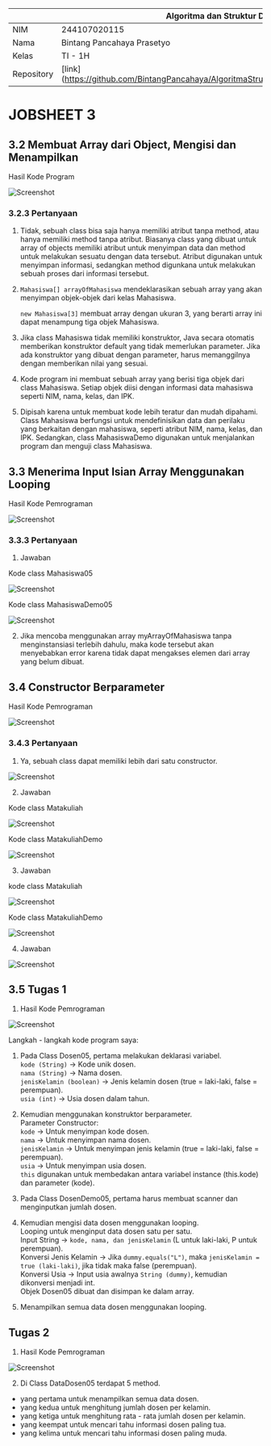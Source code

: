 |  | Algoritma dan Struktur Data |
|--|--|
| NIM |  244107020115|
| Nama |  Bintang Pancahaya Prasetyo |
| Kelas | TI - 1H |
| Repository | [link] (https://github.com/BintangPancahaya/AlgoritmaStrukturData/tree/main/Jobsheet3) |

# JOBSHEET 3

## 3.2 Membuat Array dari Object, Mengisi dan Menampilkan

Hasil Kode Program 

![Screenshot](img/Mahasiswa1.png)

### 3.2.3 Pertanyaan

1. Tidak, sebuah class bisa saja hanya memiliki atribut tanpa method, atau hanya memiliki method tanpa atribut. Biasanya class yang dibuat untuk array of objects memiliki atribut untuk menyimpan data dan method untuk melakukan sesuatu dengan data tersebut. Atribut digunakan untuk menyimpan informasi, sedangkan method digunkana untuk melakukan sebuah proses dari informasi tersebut.

2. `Mahasiswa[] arrayOfMahasiswa` mendeklarasikan sebuah array yang akan menyimpan objek-objek dari kelas Mahasiswa.

    `new Mahasiswa[3]` membuat array dengan ukuran 3, yang berarti array ini dapat menampung tiga objek Mahasiswa.

3. Jika class Mahasiswa tidak memiliki konstruktor, Java secara otomatis memberikan konstruktor default yang tidak memerlukan parameter. Jika ada konstruktor yang dibuat dengan parameter, harus memanggilnya dengan memberikan nilai yang sesuai.

4. Kode program ini membuat sebuah array yang berisi tiga objek dari class Mahasiswa. Setiap objek diisi dengan informasi data mahasiswa seperti NIM, nama, kelas, dan IPK.

5. Dipisah karena untuk membuat kode lebih teratur dan mudah dipahami. Class Mahasiswa berfungsi untuk mendefinisikan data dan perilaku yang berkaitan dengan mahasiswa, seperti atribut NIM, nama, kelas, dan IPK. Sedangkan, class MahasiswaDemo digunakan untuk menjalankan program dan menguji class Mahasiswa.

## 3.3 Menerima Input Isian Array Menggunakan Looping

Hasil Kode Pemrograman

![Screenshot](img/Mahasiswa.png)

### 3.3.3 Pertanyaan

1. Jawaban

Kode class Mahasiswa05

![Screenshot](img/cetakInfo.png)

Kode class MahasiswaDemo05

![Screenshot](img/Demo.png)

2. Jika mencoba menggunakan array myArrayOfMahasiswa tanpa menginstansiasi terlebih dahulu, maka kode tersebut akan menyebabkan error karena tidak dapat mengakses elemen dari array yang belum dibuat.

## 3.4 Constructor Berparameter

Hasil Kode Pemrograman

![Screenshot](img/matkul.png)

### 3.4.3 Pertanyaan

1. Ya, sebuah class dapat memiliki lebih dari satu constructor.

![Screenshot](img/contoh.png)

2. Jawaban

Kode class Matakuliah

![Screenshot](img/tambahdata.png)

Kode class MatakuliahDemo

![Screenshot](img/tambahMatkulDemo.png)

3.  Jawaban

kode class Matakuliah

![Screenshot](img/matkulinfo.png)

Kode class MatakuliahDemo

![Screenshot](img/matkulinfo1.png)

4. Jawaban

![Screenshot](img/jumlahMatkul.png)

## 3.5 Tugas 1

1. Hasil Kode Pemrograman 

![Screenshot](img/Tugas1.png)

Langkah - langkah kode program saya:  

1. Pada Class Dosen05, pertama melakukan deklarasi variabel.  
`kode (String)` → Kode unik dosen.  
`nama (String)` → Nama dosen.  
`jenisKelamin (boolean)` → Jenis kelamin dosen (true = laki-laki, false = perempuan).  
`usia (int)` → Usia dosen dalam tahun.

2. Kemudian menggunakan konstruktor berparameter.  
Parameter Constructor:  
`kode` → Untuk menyimpan kode dosen.  
`nama` → Untuk menyimpan nama dosen.  
`jenisKelamin` → Untuk menyimpan jenis kelamin (true = laki-laki, false = perempuan).  
`usia` → Untuk menyimpan usia dosen.  
`this` digunakan untuk membedakan antara variabel instance (this.kode) dan parameter (kode).

3. Pada Class DosenDemo05, pertama harus membuat scanner dan menginputkan jumlah dosen.

4. Kemudian mengisi data dosen menggunakan looping.  
Looping untuk menginput data dosen satu per satu.  
Input String → `kode, nama, dan jenisKelamin` (L untuk laki-laki, P untuk perempuan).  
Konversi Jenis Kelamin → Jika `dummy.equals("L")`, maka `jenisKelamin = true (laki-laki)`, jika tidak maka false (perempuan).  
Konversi Usia → Input usia awalnya `String (dummy)`, kemudian dikonversi menjadi int.  
Objek Dosen05 dibuat dan disimpan ke dalam array.

5. Menampilkan semua data dosen menggunakan looping.

## Tugas 2

1. Hasil Kode Pemrograman

![Screenshot](img/Tugas2.png)

2. Di Class DataDosen05 terdapat 5 method.
- yang pertama untuk menampilkan semua data dosen.
- yang kedua untuk menghitung jumlah dosen per kelamin.
- yang ketiga untuk menghitung rata - rata jumlah dosen per kelamin.
- yang keempat untuk mencari tahu informasi dosen paling tua.
- yang kelima untuk mencari tahu informasi dosen paling muda.

